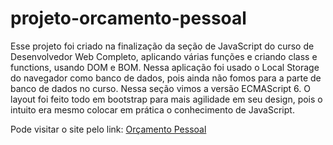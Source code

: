 # projeto-orcamento-pessoal
 Esse projeto foi criado na finalização da seção de JavaScript do curso de Desenvolvedor Web Completo, aplicando várias funções e criando class e functions, usando DOM e BOM. Nessa aplicação foi usado o Local Storage do navegador como banco de dados, pois ainda não fomos para a parte de banco de dados no curso. Nessa seção vimos a versão ECMAScript 6. O layout foi feito todo em bootstrap para mais agilidade em seu design, pois o intuito era mesmo colocar em prática o conhecimento de JavaScript.

Pode visitar o site pelo link: <a href="https://azevedogabriel-12.github.io/projeto-orcamento-pessoal/">Orçamento Pessoal</a>

